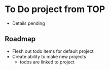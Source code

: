 # To Do project from TOP

- Details pending

## Roadmap

- Flesh out todo items for default project
- Create ability to make new projects
  - todos are linked to project
